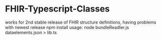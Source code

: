 # FHIR-Typescript-Classes
works for 2nd stable release of FHIR structure definitions, having problems with newest release 
npm install
usage: node bundleReadler.js dataelements.json > lib.ts
